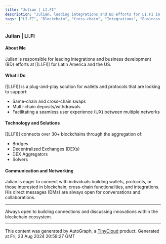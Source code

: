 ```yaml
---
title: "Julian | LI.FI"
description: "Julian, leading integrations and BD efforts for LI.FI in Latin America and the US."
tags: ["LI.FI", "Blockchain", "Cross-chain", "Integrations", "Business Development"]
---
```


### Julian | LI.FI

#### About Me
Julian is responsible for leading integrations and business development (BD) efforts at [[LI.FI]] for Latin America and the US. 

#### What I Do
[[LI.FI]] is a plug-and-play solution for wallets and protocols that are looking to support:
- Same-chain and cross-chain swaps
- Multi-chain deposits/withdrawals
- Facilitating a seamless user experience (UX) between multiple networks

#### Technology and Solutions
[[LI.FI]] connects over 30+ blockchains through the aggregation of:
- Bridges
- Decentralized Exchanges (DEXs)
- DEX Aggregators
- Solvers

#### Communication and Networking
Julian is eager to connect with individuals building wallets, protocols, or those interested in blockchain, cross-chain functionalities, and integrations. His direct messages (DMs) are always open for conversations and collaborations.

---

Always open to building connections and discussing innovations within the blockchain ecosystem.

---
This content was generated by AutoGraph, a [TinyCloud](https://tinycloud.xyz/) product.
Generated at Fri, 23 Aug 2024 20:58:27 GMT